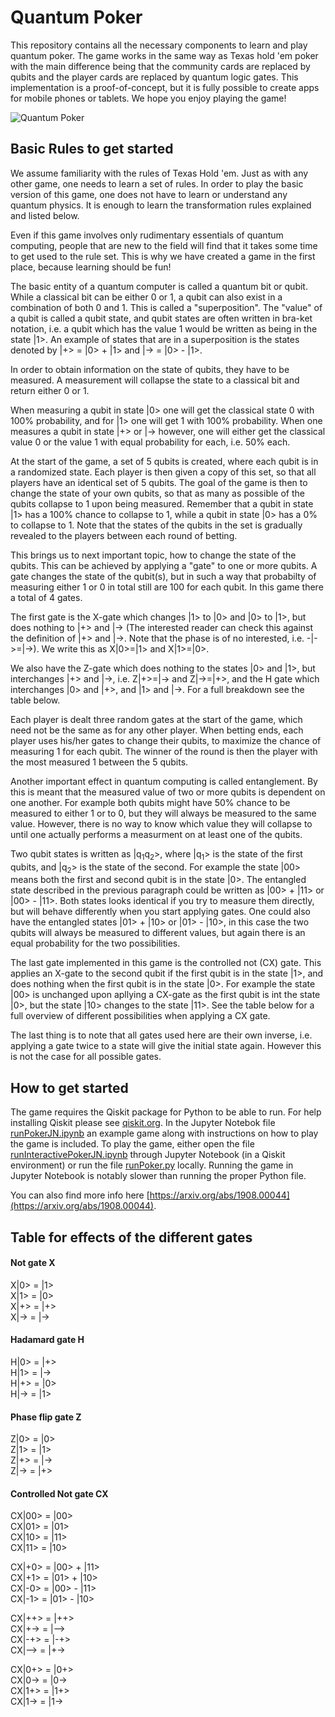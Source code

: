 # Quantum Poker
This repository contains all the necessary components to learn and play quantum poker. The game works in the same way as Texas hold 'em poker with the main difference being that the community cards are replaced by qubits and the player cards are replaced by quantum logic gates.
This implementation is a proof-of-concept, but it is fully possible to create apps for mobile phones or tablets.
We hope you enjoy playing the game!

![Quantum Poker](quantumpoker.jpg)

## Basic Rules to get started
We assume familiarity with the rules of Texas Hold 'em.
Just as with any other game, one needs to learn a set of rules.
In order to play the basic version of this game, one does not have to learn or understand any quantum physics.
It is enough to learn the transformation rules explained and listed below.

Even if this game involves only rudimentary essentials of quantum computing, people that are new to the field will find that it takes some time to get used to the rule set. This is why we have created a game in the first place, because learning should be fun!

The basic entity of a quantum computer is called a quantum bit or qubit. While a classical bit can be either 0 or 1, a qubit can also exist in a combination of both 0 and 1. This is called a "superposition". The "value" of a qubit is called a qubit state, and qubit states are often written in bra-ket notation, i.e. a qubit which has the value 1 would be written as being in the state |1>. An example of states that are in a superposition is the states denoted by |+> = |0> + |1> and |-> = |0> - |1>.

In order to obtain information on the state of qubits, they have to be measured. A measurement will collapse the state to a classical bit and return either 0 or 1.

When measuring a qubit in state |0> one will get the classical state 0 with 100% probability, and for |1> one will get 1 with 100% probability. When one measures a qubit in state |+> or |-> however, one will either get the classical value 0 or the value 1 with equal probability for each, i.e. 50% each.

At the start of the game, a set of 5 qubits is created, where each qubit is in a randomized state. Each player is then given a copy of this set, so that all players have an identical set of 5 qubits. The goal of the game is then to change the state of your own qubits, so that as many as possible of the qubits collapse to 1 upon being measured. Remember that a qubit in state |1> has a 100% chance to collapse to 1, while a qubit in state |0> has a 0% to collapse to 1. Note that the states of the qubits in the set is gradually revealed to the players between each round of betting.

This brings us to next important topic, how to change the state of the qubits. This can be achieved by applying a "gate" to one or more qubits. A gate changes the state of the qubit(s), but in such a way that probabilty of measuring either 1 or 0 in total still are 100 for each qubit. In this game there a total of 4 gates. 

The first gate is the X-gate which changes |1> to |0> and |0> to |1>, but does nothing to |+> and |-> (The interested reader can check this against the definition of |+> and |->. Note that the phase is of no interested, i.e. -|->=|->). We write this as X|0>=|1> and X|1>=|0>.

We also have the Z-gate which does nothing to the states |0> and |1>, but interchanges |+> and |->, i.e. Z|+>=|-> and Z|->=|+>, and the H gate which interchanges |0> and |+>, and |1> and |->. For a full breakdown see the table below.

Each player is dealt three random gates at the start of the game, which need not be the same as for any other player. When betting ends, each player uses his/her gates to change their qubits, to maximize the chance of measuring 1 for each qubit. The winner of the round is then the player with the most measured 1 between the 5 qubits. 

Another important effect in quantum computing is called entanglement. By this is meant that the measured value of two or more qubits is dependent on one another. For example both qubits might have 50% chance to be measured to either 1 or to 0, but they will always be measured to the same value. However, there is no way to know which value they will collapse to until one actually performs a measurment on at least one of the qubits. 

Two qubit states is written as |q<sub>1</sub>q<sub>2</sub>>, where |q<sub>1</sub>> is the state of the first qubits, and |q<sub>2</sub>> is the state of the second. For example the state |00> means both the first and second qubit is in the state |0>. The entangled state described in the previous paragraph could be written as |00> + |11> or |00> - |11>. Both states looks identical if you try to measure them directly, but will behave differently when you start applying gates. One could also have the entangled states |01> + |10> or |01> - |10>, in this case the two qubits will always be measured to different values, but again there is an equal probability for the two possibilities.

The last gate implemented in this game is the controlled not (CX) gate. This applies an X-gate to the second qubit if the first qubit is in the state |1>, and does nothing when the first qubit is in the state |0>. For example the state |00> is unchanged upon apllying a CX-gate as the first qubit is int the state |0>, but the state |10> changes to the state |11>. See the table below for a full overview of different possibilities when applying a CX gate.

The last thing is to note that all gates used here are their own inverse, i.e. applying a gate twice to a state will give the initial state again. However this is not the case for all possible gates.

## How to get started
The game requires the Qiskit package for Python to be able to run. For help installing Qiskit please see [qiskit.org](https://qiskit.org/documentation/install.html). In the Jupyter Notebok file [runPokerJN.ipynb](runPokerJN.ipynb) an example game along with instructions on how to play the game is included. To play the game, either open the file [runInteractivePokerJN.ipynb](runInteractivePokerJN.ipynb) through Jupyter Notebook (in a Qiskit environment) or run the file [runPoker.py](runPoker.py) locally. Running the game in Jupyter Notebook is notably slower than running the proper Python file.

You can also find more info here [https://arxiv.org/abs/1908.00044](https://arxiv.org/abs/1908.00044).

## Table for effects of the different gates

#### Not gate X <br />
X|0> = |1> <br />
X|1> = |0> <br />
X|+> = |+> <br />
X|-> = |-> <br />

#### Hadamard gate H <br />
H|0> = |+> <br />
H|1> = |-> <br />
H|+> = |0> <br />
H|-> = |1> <br />

#### Phase flip gate Z <br />
Z|0> = |0> <br />
Z|1> = |1> <br />
Z|+> = |-> <br />
Z|-> = |+> <br />

#### Controlled Not gate CX<br />
CX|00> = |00> <br />
CX|01> = |01> <br />
CX|10> = |11> <br />
CX|11> = |10> <br />

CX|+0> = |00> + |11> <br />
CX|+1> = |01> + |10> <br />
CX|-0> = |00> - |11> <br />
CX|-1> = |01> - |10> <br />

CX|++> = |++> <br />
CX|+-> = |--> <br />
CX|-+> = |-+> <br />
CX|--> = |+-> <br />

CX|0+> = |0+> <br />
CX|0-> = |0-> <br />
CX|1+> = |1+> <br />
CX|1-> = |1-> <br />
